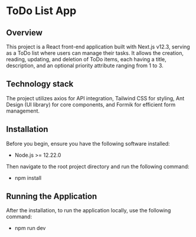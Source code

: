 # ToDo List App

## Overview

This project is a React front-end application built with Next.js v12.3, serving as a ToDo list where users can manage their tasks. It allows the creation, reading, updating, and deletion of ToDo items, each having a title, description, and an optional priority attribute ranging from 1 to 3.

## Technology stack

The project utilizes axios for API integration, Tailwind CSS for styling, Ant Design (UI library) for core components, and Formik for efficient form management.

## Installation

Before you begin, ensure you have the following software installed:

- Node.js >= 12.22.0

Then navigate to the root project directory and run the following command:

- npm install

## Running the Application

After the installation, to run the application locally, use the following command:

- npm run dev
